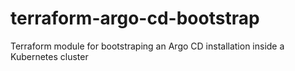 # terraform-argo-cd-bootstrap
Terraform module for bootstraping an Argo CD installation inside a Kubernetes cluster
